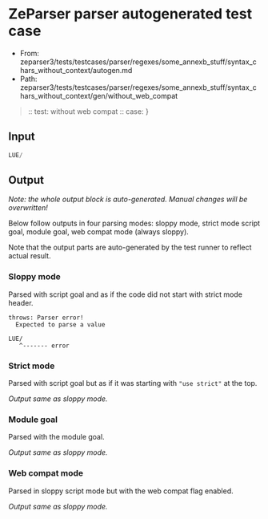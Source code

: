 # ZeParser parser autogenerated test case

- From: zeparser3/tests/testcases/parser/regexes/some_annexb_stuff/syntax_chars_without_context/autogen.md
- Path: zeparser3/tests/testcases/parser/regexes/some_annexb_stuff/syntax_chars_without_context/gen/without_web_compat

> :: test: without web compat
> :: case: }

## Input


`````js
LUE/
`````

## Output

_Note: the whole output block is auto-generated. Manual changes will be overwritten!_

Below follow outputs in four parsing modes: sloppy mode, strict mode script goal, module goal, web compat mode (always sloppy).

Note that the output parts are auto-generated by the test runner to reflect actual result.

### Sloppy mode

Parsed with script goal and as if the code did not start with strict mode header.

`````
throws: Parser error!
  Expected to parse a value

LUE/
   ^------- error
`````

### Strict mode

Parsed with script goal but as if it was starting with `"use strict"` at the top.

_Output same as sloppy mode._

### Module goal

Parsed with the module goal.

_Output same as sloppy mode._

### Web compat mode

Parsed in sloppy script mode but with the web compat flag enabled.

_Output same as sloppy mode._

